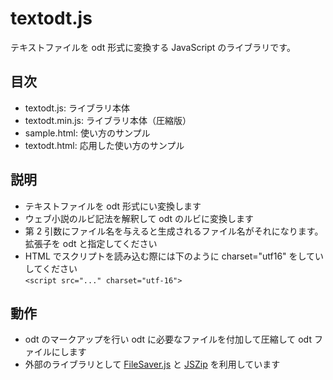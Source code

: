 # textodt.js
テキストファイルを odt 形式に変換する JavaScript のライブラリです。

## 目次
- textodt.js: ライブラリ本体
- textodt.min.js: ライブラリ本体（圧縮版）
- sample.html: 使い方のサンプル
- textodt.html: 応用した使い方のサンプル

## 説明
- テキストファイルを odt 形式にい変換します
- ウェブ小説のルビ記法を解釈して odt のルビに変換します
- 第 2 引数にファイル名を与えると生成されるファイル名がそれになります。拡張子を odt と指定してください
- HTML でスクリプトを読み込む際には下のように charset="utf16" をしていしてください  
  `<script src="..." charset="utf-16">`

## 動作
- odt のマークアップを行い odt に必要なファイルを付加して圧縮して odt ファイルにします
- 外部のライブラリとして [FileSaver.js](https://github.com/eligrey/FileSaver.js/) と [JSZip](https://stuk.github.io/jszip/) を利用しています
